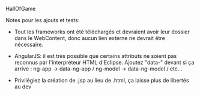 HallOfGame

Notes pour les ajouts et tests:

- Tout les frameworks ont été téléchargés et devraient avoir leur dossier dans le WebContent, donc aucun lien externe ne devrait être nécessaire.

- AngularJS: il est très possible que certains attributs ne soient pas reconnus par l'interpréteur HTML d'Eclipse. Ajoutez "data-" devant si ça arrive : ng-app -> data-ng-app / ng-model -> data-ng-model / etc...

- Privilégiez la création de .jsp au lieu de .html, ça laisse plus de libertés au dev
